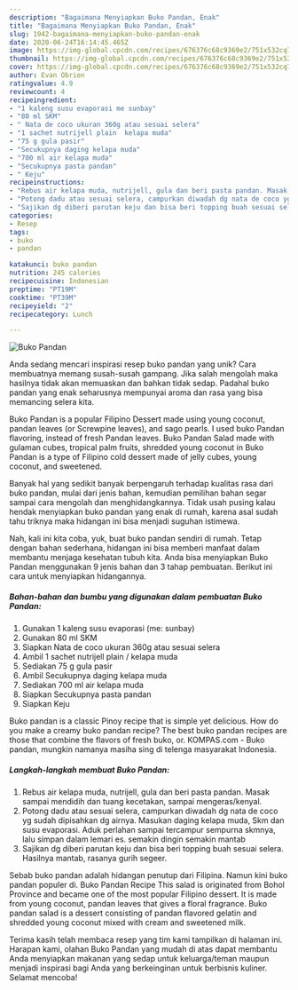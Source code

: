 ```yaml
---
description: "Bagaimana Menyiapkan Buko Pandan, Enak"
title: "Bagaimana Menyiapkan Buko Pandan, Enak"
slug: 1942-bagaimana-menyiapkan-buko-pandan-enak
date: 2020-06-24T16:14:45.465Z
image: https://img-global.cpcdn.com/recipes/676376c68c9369e2/751x532cq70/buko-pandan-foto-resep-utama.jpg
thumbnail: https://img-global.cpcdn.com/recipes/676376c68c9369e2/751x532cq70/buko-pandan-foto-resep-utama.jpg
cover: https://img-global.cpcdn.com/recipes/676376c68c9369e2/751x532cq70/buko-pandan-foto-resep-utama.jpg
author: Evan Obrien
ratingvalue: 4.9
reviewcount: 4
recipeingredient:
- "1 kaleng susu evaporasi me sunbay"
- "80 ml SKM"
- " Nata de coco ukuran 360g atau sesuai selera"
- "1 sachet nutrijell plain  kelapa muda"
- "75 g gula pasir"
- "Secukupnya daging kelapa muda"
- "700 ml air kelapa muda"
- "Secukupnya pasta pandan"
- " Keju"
recipeinstructions:
- "Rebus air kelapa muda, nutrijell, gula dan beri pasta pandan. Masak sampai mendidih dan tuang kecetakan, sampai mengeras/kenyal."
- "Potong dadu atau sesuai selera, campurkan diwadah dg nata de coco yg sudah dipisahkan dg airnya. Masukan daging kelapa muda, Skm dan susu evaporasi. Aduk perlahan sampai tercampur sempurna skmnya, lalu simpan dalam lemari es. semakin dingin semakin mantab"
- "Sajikan dg diberi parutan keju dan bisa beri topping buah sesuai selera. Hasilnya mantab, rasanya gurih segeer."
categories:
- Resep
tags:
- buko
- pandan

katakunci: buko pandan 
nutrition: 245 calories
recipecuisine: Indonesian
preptime: "PT19M"
cooktime: "PT39M"
recipeyield: "2"
recipecategory: Lunch

---
```



![Buko Pandan](https://img-global.cpcdn.com/recipes/676376c68c9369e2/751x532cq70/buko-pandan-foto-resep-utama.jpg)

Anda sedang mencari inspirasi resep buko pandan yang unik? Cara membuatnya memang susah-susah gampang. Jika salah mengolah maka hasilnya tidak akan memuaskan dan bahkan tidak sedap. Padahal buko pandan yang enak seharusnya mempunyai aroma dan rasa yang bisa memancing selera kita.

Buko Pandan is a popular Filipino Dessert made using young coconut, pandan leaves (or Screwpine leaves), and sago pearls. I used buko Pandan flavoring, instead of fresh Pandan leaves. Buko Pandan Salad made with gulaman cubes, tropical palm fruits, shredded young coconut in Buko Pandan is a type of Filipino cold dessert made of jelly cubes, young coconut, and sweetened.

Banyak hal yang sedikit banyak berpengaruh terhadap kualitas rasa dari buko pandan, mulai dari jenis bahan, kemudian pemilihan bahan segar sampai cara mengolah dan menghidangkannya. Tidak usah pusing kalau hendak menyiapkan buko pandan yang enak di rumah, karena asal sudah tahu triknya maka hidangan ini bisa menjadi suguhan istimewa.


Nah, kali ini kita coba, yuk, buat buko pandan sendiri di rumah. Tetap dengan bahan sederhana, hidangan ini bisa memberi manfaat dalam membantu menjaga kesehatan tubuh kita. Anda bisa menyiapkan Buko Pandan menggunakan 9 jenis bahan dan 3 tahap pembuatan. Berikut ini cara untuk menyiapkan hidangannya.

<!--inarticleads1-->

##### Bahan-bahan dan bumbu yang digunakan dalam pembuatan Buko Pandan:

1. Gunakan 1 kaleng susu evaporasi (me: sunbay)
1. Gunakan 80 ml SKM
1. Siapkan  Nata de coco ukuran 360g atau sesuai selera
1. Ambil 1 sachet nutrijell plain / kelapa muda
1. Sediakan 75 g gula pasir
1. Ambil Secukupnya daging kelapa muda
1. Sediakan 700 ml air kelapa muda
1. Siapkan Secukupnya pasta pandan
1. Siapkan  Keju


Buko pandan is a classic Pinoy recipe that is simple yet delicious. How do you make a creamy buko pandan recipe? The best buko pandan recipes are those that combine the flavors of fresh buko, or. KOMPAS.com - Buko pandan, mungkin namanya masiha sing di telenga masyarakat Indonesia. 

<!--inarticleads2-->

##### Langkah-langkah membuat Buko Pandan:

1. Rebus air kelapa muda, nutrijell, gula dan beri pasta pandan. Masak sampai mendidih dan tuang kecetakan, sampai mengeras/kenyal.
1. Potong dadu atau sesuai selera, campurkan diwadah dg nata de coco yg sudah dipisahkan dg airnya. Masukan daging kelapa muda, Skm dan susu evaporasi. Aduk perlahan sampai tercampur sempurna skmnya, lalu simpan dalam lemari es. semakin dingin semakin mantab
1. Sajikan dg diberi parutan keju dan bisa beri topping buah sesuai selera. Hasilnya mantab, rasanya gurih segeer.


Sebab buko pandan adalah hidangan penutup dari Filipina. Namun kini buko pandan populer di. Buko Pandan Recipe This salad is originated from Bohol Province and became one of the most popular Filipino dessert. It is made from young coconut, pandan leaves that gives a floral fragrance. Buko pandan salad is a dessert consisting of pandan flavored gelatin and shredded young coconut mixed with cream and sweetened milk. 

Terima kasih telah membaca resep yang tim kami tampilkan di halaman ini. Harapan kami, olahan Buko Pandan yang mudah di atas dapat membantu Anda menyiapkan makanan yang sedap untuk keluarga/teman maupun menjadi inspirasi bagi Anda yang berkeinginan untuk berbisnis kuliner. Selamat mencoba!
